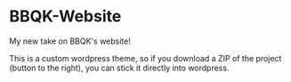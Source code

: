 BBQK-Website
============

My new take on BBQK's website!

This is a custom wordpress theme, so if you download a ZIP of the project (button to the right), you can stick it directly into wordpress. 
